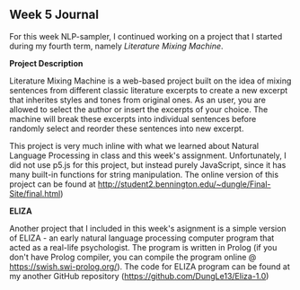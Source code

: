## Week 5 Journal

For this week NLP-sampler, I continued working on a project that I started during my fourth term, namely *Literature Mixing Machine*. 

**Project Description**

Literature Mixing Machine is a web-based project built on the idea of mixing sentences from different classic literature excerpts to create a new excerpt that inherites styles and tones from original ones. As an user, you are allowed to select the author or insert the excerpts of your choice. The machine will break these excerpts into individual sentences before randomly select and reorder these sentences into new excerpt.

This project is very much inline with what we learned about Natural Language Processing in class and this week's assignment. Unfortunately, I did not use p5.js for this project, but instead purely JavaScript, since it has many built-in functions for string manipulation. The online version of this project can be found at http://student2.bennington.edu/~dungle/Final-Site/final.html)

**ELIZA**

Another project that I included in this week's asignment is a simple version of ELIZA - an early natural language processing computer program that acted as a real-life psychologist. The program is written in Prolog (if you don't have Prolog compiler, you can compile the program online @ https://swish.swi-prolog.org/). The code for ELIZA program can be found at my another GitHub repository (https://github.com/DungLe13/Eliza-1.0)